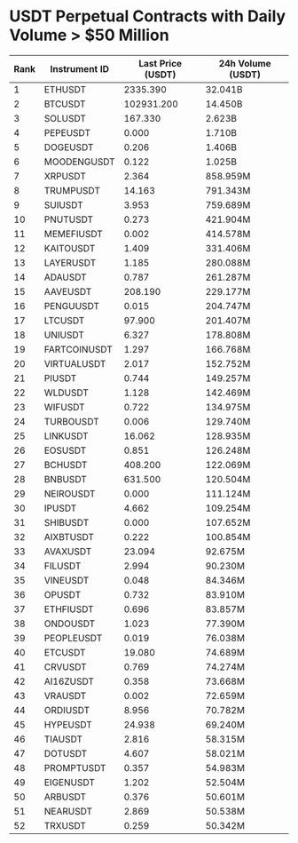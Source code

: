 # USDT Perpetual Contracts with Daily Volume > $50 Million

| Rank | Instrument ID | Last Price (USDT) | 24h Volume (USDT) |
|------|---------------|-------------------|-------------------|
| 1 | ETHUSDT | 2335.390 | 32.041B |
| 2 | BTCUSDT | 102931.200 | 14.450B |
| 3 | SOLUSDT | 167.330 | 2.623B |
| 4 | PEPEUSDT | 0.000 | 1.710B |
| 5 | DOGEUSDT | 0.206 | 1.406B |
| 6 | MOODENGUSDT | 0.122 | 1.025B |
| 7 | XRPUSDT | 2.364 | 858.959M |
| 8 | TRUMPUSDT | 14.163 | 791.343M |
| 9 | SUIUSDT | 3.953 | 759.689M |
| 10 | PNUTUSDT | 0.273 | 421.904M |
| 11 | MEMEFIUSDT | 0.002 | 414.578M |
| 12 | KAITOUSDT | 1.409 | 331.406M |
| 13 | LAYERUSDT | 1.185 | 280.088M |
| 14 | ADAUSDT | 0.787 | 261.287M |
| 15 | AAVEUSDT | 208.190 | 229.177M |
| 16 | PENGUUSDT | 0.015 | 204.747M |
| 17 | LTCUSDT | 97.900 | 201.407M |
| 18 | UNIUSDT | 6.327 | 178.808M |
| 19 | FARTCOINUSDT | 1.297 | 166.768M |
| 20 | VIRTUALUSDT | 2.017 | 152.752M |
| 21 | PIUSDT | 0.744 | 149.257M |
| 22 | WLDUSDT | 1.128 | 142.469M |
| 23 | WIFUSDT | 0.722 | 134.975M |
| 24 | TURBOUSDT | 0.006 | 129.740M |
| 25 | LINKUSDT | 16.062 | 128.935M |
| 26 | EOSUSDT | 0.851 | 126.248M |
| 27 | BCHUSDT | 408.200 | 122.069M |
| 28 | BNBUSDT | 631.500 | 120.504M |
| 29 | NEIROUSDT | 0.000 | 111.124M |
| 30 | IPUSDT | 4.662 | 109.254M |
| 31 | SHIBUSDT | 0.000 | 107.652M |
| 32 | AIXBTUSDT | 0.222 | 100.854M |
| 33 | AVAXUSDT | 23.094 | 92.675M |
| 34 | FILUSDT | 2.994 | 90.230M |
| 35 | VINEUSDT | 0.048 | 84.346M |
| 36 | OPUSDT | 0.732 | 83.910M |
| 37 | ETHFIUSDT | 0.696 | 83.857M |
| 38 | ONDOUSDT | 1.023 | 77.390M |
| 39 | PEOPLEUSDT | 0.019 | 76.038M |
| 40 | ETCUSDT | 19.080 | 74.689M |
| 41 | CRVUSDT | 0.769 | 74.274M |
| 42 | AI16ZUSDT | 0.358 | 73.668M |
| 43 | VRAUSDT | 0.002 | 72.659M |
| 44 | ORDIUSDT | 8.956 | 70.782M |
| 45 | HYPEUSDT | 24.938 | 69.240M |
| 46 | TIAUSDT | 2.816 | 58.315M |
| 47 | DOTUSDT | 4.607 | 58.021M |
| 48 | PROMPTUSDT | 0.357 | 54.983M |
| 49 | EIGENUSDT | 1.202 | 52.504M |
| 50 | ARBUSDT | 0.376 | 50.601M |
| 51 | NEARUSDT | 2.869 | 50.538M |
| 52 | TRXUSDT | 0.259 | 50.342M |
